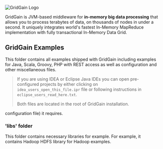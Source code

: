 ![GridGain Logo](http://www.gridgain.com/images/logo/logo_mid.png "GridGain Logo")

GridGain is JVM-based middleware for **in-memory big data processing** that allows you to process terabytes of data, on thousands of nodes in under a second. It uniquely integrates world's fastest In-Memory MapReduce implementation with fully transactional In-Memory Data Grid.

## GridGain Examples
This folder contains all examples shipped with GridGain including examples for Java, Scala, Groovy, PHP with REST access as well as configuration and other miscellaneous files.

> If you are using IDEA or Eclipse Java IDEs you can open pre-configured projects by either clicking on `idea_users_open_this_file.ipr` file or following instructions in `eclipse_users_read_here.txt`. 
> 
>
> Both files are located in the root of GridGain installation.

configuration file) it requires.

### 'libs' folder
This folder contains necessary libraries for example. For example, it contains Hadoop HDFS library for Hadoop examples.
